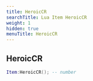 ```yaml
---
title: HeroicCR
searchTitle: Lua Item HeroicCR
weight: 1
hidden: true
menuTitle: HeroicCR
---
```

## HeroicCR
```lua
Item:HeroicCR(); -- number
```